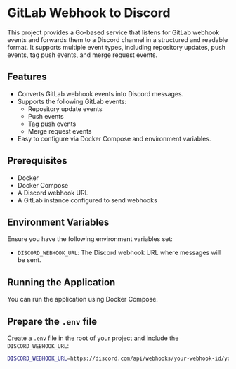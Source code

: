 # GitLab Webhook to Discord

This project provides a Go-based service that listens for GitLab webhook events and forwards them to a Discord channel in a structured and readable format. It supports multiple event types, including repository updates, push events, tag push events, and merge request events.

## Features

- Converts GitLab webhook events into Discord messages.
- Supports the following GitLab events:
  - Repository update events
  - Push events
  - Tag push events
  - Merge request events
- Easy to configure via Docker Compose and environment variables.

## Prerequisites

- Docker
- Docker Compose
- A Discord webhook URL
- A GitLab instance configured to send webhooks

## Environment Variables

Ensure you have the following environment variables set:

- `DISCORD_WEBHOOK_URL`: The Discord webhook URL where messages will be sent.

## Running the Application

You can run the application using Docker Compose.

## Prepare the `.env` file

Create a `.env` file in the root of your project and include the `DISCORD_WEBHOOK_URL`:

```bash
DISCORD_WEBHOOK_URL=https://discord.com/api/webhooks/your-webhook-id/your-webhook-token
```
